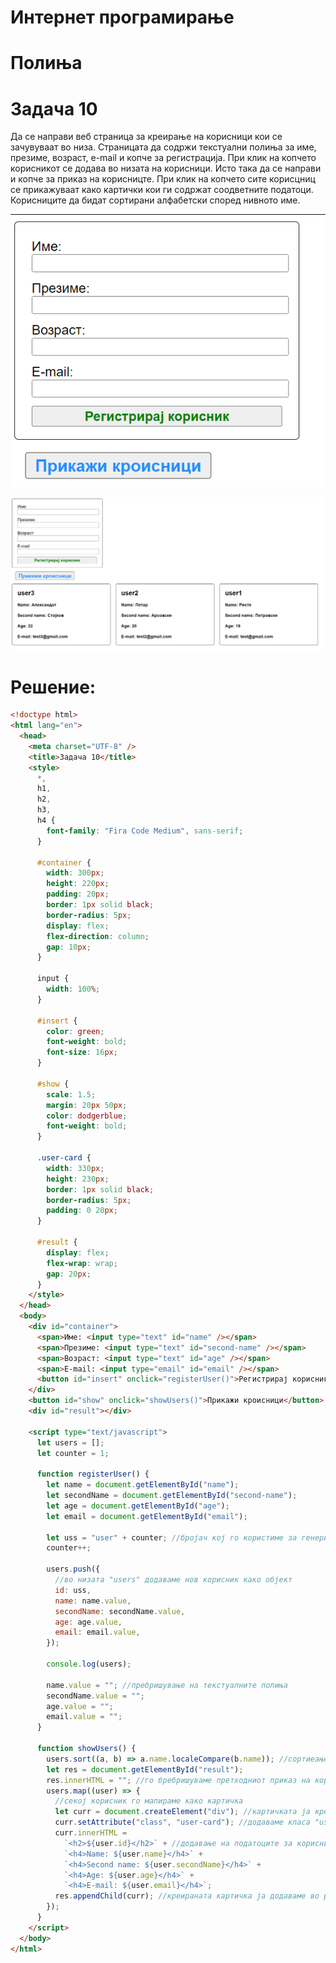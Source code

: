 # Интернет програмирање

# Полиња

# Задача 10

Да се направи веб страница за креирање на корисници кои се зачувуваат во низа.
Страницата да содржи текстуални полиња за име, презиме, возраст, e-mail и копче за регистрација.
При клик на копчето корисникот се додава во низата на корисници.
Исто така да се направи и копче за приказ на корисницте. При клик на копчето
сите корисцниц се прикажуваат како картички кои ги содржат соодветните податоци.
Корисниците да бидат сортирани алфабетски според нивното име.

![IMAGE](images/screenshot_10.png)

![IMAGE](images/screenshot_11.png)

# Решение:

```html
<!doctype html>
<html lang="en">
  <head>
    <meta charset="UTF-8" />
    <title>Задача 10</title>
    <style>
      *,
      h1,
      h2,
      h3,
      h4 {
        font-family: "Fira Code Medium", sans-serif;
      }

      #container {
        width: 300px;
        height: 220px;
        padding: 20px;
        border: 1px solid black;
        border-radius: 5px;
        display: flex;
        flex-direction: column;
        gap: 10px;
      }

      input {
        width: 100%;
      }

      #insert {
        color: green;
        font-weight: bold;
        font-size: 16px;
      }

      #show {
        scale: 1.5;
        margin: 20px 50px;
        color: dodgerblue;
        font-weight: bold;
      }

      .user-card {
        width: 330px;
        height: 230px;
        border: 1px solid black;
        border-radius: 5px;
        padding: 0 20px;
      }

      #result {
        display: flex;
        flex-wrap: wrap;
        gap: 20px;
      }
    </style>
  </head>
  <body>
    <div id="container">
      <span>Име: <input type="text" id="name" /></span>
      <span>Презиме: <input type="text" id="second-name" /></span>
      <span>Возраст: <input type="text" id="age" /></span>
      <span>E-mail: <input type="email" id="email" /></span>
      <button id="insert" onclick="registerUser()">Регистрирај корисник</button>
    </div>
    <button id="show" onclick="showUsers()">Прикажи кроисници</button>
    <div id="result"></div>

    <script type="text/javascript">
      let users = [];
      let counter = 1;

      function registerUser() {
        let name = document.getElementById("name");
        let secondName = document.getElementById("second-name");
        let age = document.getElementById("age");
        let email = document.getElementById("email");

        let uss = "user" + counter; //бројач кој го користиме за генерирање на userId
        counter++;

        users.push({
          //во низата "users" додаваме нов корисник како објект
          id: uss,
          name: name.value,
          secondName: secondName.value,
          age: age.value,
          email: email.value,
        });

        console.log(users);

        name.value = ""; //пребришување на текстуалните полиња
        secondName.value = "";
        age.value = "";
        email.value = "";
      }

      function showUsers() {
        users.sort((a, b) => a.name.localeCompare(b.name)); //сортиеање на корисниците алфабетски според името
        let res = document.getElementById("result");
        res.innerHTML = ""; //го бребришуваме претходниот приказ на корисниците
        users.map((user) => {
          //секој корисник го мапираме како картичка
          let curr = document.createElement("div"); //картичката ја креираме како div
          curr.setAttribute("class", "user-card"); //додаваме класа "user-card" за да можеме да поставиме ист css на сите картички
          curr.innerHTML =
            `<h2>${user.id}</h2>` + //додавање на податоците за корисникот во картичката
            `<h4>Name: ${user.name}</h4>` +
            `<h4>Second name: ${user.secondName}</h4>` +
            `<h4>Age: ${user.age}</h4>` +
            `<h4>E-mail: ${user.email}</h4>`;
          res.appendChild(curr); //креираната картичка ја додаваме во резултантниот div
        });
      }
    </script>
  </body>
</html>
```
